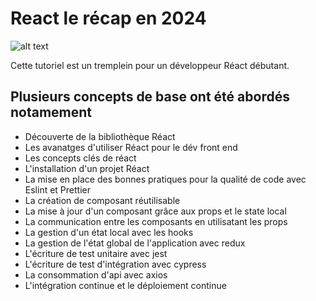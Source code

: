 # React le récap en 2024

![alt text](https://github.com/[username]/[reponame]/blob/[branch]/image.jpg?raw=true)

Cette tutoriel est un tremplein pour un développeur Réact débutant.

Plusieurs concepts de base ont été abordés notamement
-------------------------------------------------------------------

- Découverte de la bibliothèque Réact 
- Les avanatges d'utiliser Réact pour le dév front end
- Les concepts clés de réact
- L'installation d'un projet Réact 
- La mise en place des bonnes pratiques pour la qualité de code avec Eslint et Prettier
- La création de composant réutilisable 
- La mise à jour d'un composant grâce aux props et le state local
- La communication entre les composants en utilisatant les props
- La gestion d'un état local avec les hooks
- La gestion de l'état global de l'application avec redux
- L'écriture de test unitaire avec jest 
- L'écriture de test d'intégration avec cypress
- La consommation d'api avec axios
- L'intégration continue et le déploiement continue 
